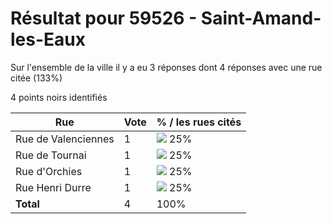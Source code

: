 # Résultat pour 59526 - Saint-Amand-les-Eaux

Sur l'ensemble de la ville il y a eu 3 réponses dont 4 réponses avec une rue citée (133%)

4 points noirs identifiés

| Rue | Vote | % / les rues cités|
|-----|------|-------------------|
| Rue de Valenciennes | 1 | <img src="../../img/bar_25.gif" />&nbsp;25%|
| Rue de Tournai | 1 | <img src="../../img/bar_25.gif" />&nbsp;25%|
| Rue d'Orchies | 1 | <img src="../../img/bar_25.gif" />&nbsp;25%|
| Rue Henri Durre | 1 | <img src="../../img/bar_25.gif" />&nbsp;25%|
| **Total** | 4 | 100%|
